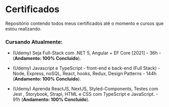 # Certificados
Repositório contendo todos meus certificados até o momento e cursos que estou realizando.

### Cursando Atualmente: 

* (Udemy) Seja Full-Stack com .NET 5, Angular + EF Core [2021]  - 36h - (**Andamento: 100% Concluido**).


* (Udemy) Javascript e TypeScript - front-end e back-end (Full Stack) - Node, Express, noSQL, React, hooks, Redux, Design Patterns - 144h (**Andamento: 100% Concluido**).


* (Udemy) Aprenda ReactJS, NextJS, Styled-Components, Testes com Jest , Storybook, Strapi, HTML e CSS com TypeScript e JavaScript. - 91h (**Andamento: 100% Concluido**).
